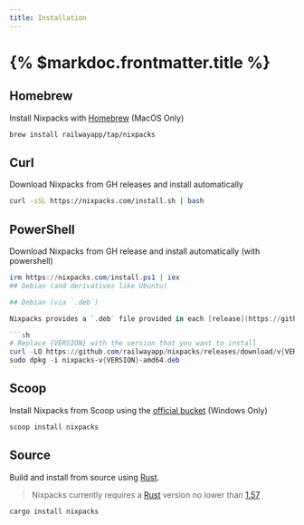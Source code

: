 ```yaml
---
title: Installation
---
```


# {% $markdoc.frontmatter.title %}

## Homebrew

Install Nixpacks with [Homebrew](https://brew.sh/) (MacOS Only)

```sh
brew install railwayapp/tap/nixpacks
```

## Curl

Download Nixpacks from GH releases and install automatically

```sh
curl -sSL https://nixpacks.com/install.sh | bash
```

## PowerShell

Download Nixpacks from GH release and install automatically (with powershell)

```ps1
irm https://nixpacks.com/install.ps1 | iex
## Debian (and derivatives like Ubuntu)

## Debian (via `.deb`)

Nixpacks provides a `.deb` file provided in each [release](https://github.com/railwayapp/nixpacks/releases).

```sh
# Replace {VERSION} with the version that you want to install
curl -LO https://github.com/railwayapp/nixpacks/releases/download/v{VERSION}/nixpacks-v{VERSION}-amd64.deb
sudo dpkg -i nixpacks-v{VERSION}-amd64.deb
```

## Scoop

Install Nixpacks from Scoop using the [official bucket](https://github.com/ScoopInstaller/Main/blob/master/bucket/nixpacks.json) (Windows Only)

```powershell
scoop install nixpacks
```

## Source

Build and install from source using [Rust](https://www.rust-lang.org/tools/install).

> Nixpacks currently requires a [Rust](https://www.rust-lang.org/tools/install) version no lower than [1.57](https://blog.rust-lang.org/2021/12/02/Rust-1.57.0.html)

```sh
cargo install nixpacks
```
